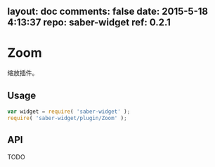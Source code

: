 layout: doc
comments: false
date: 2015-5-18 4:13:37
repo: saber-widget
ref: 0.2.1
---

# Zoom

缩放插件。


## Usage

``` javascript
var widget = require( 'saber-widget' );
require( 'saber-widget/plugin/Zoom' );
```

## API

TODO


